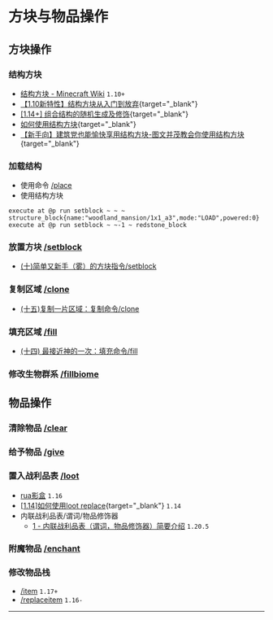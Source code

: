 # 方块与物品操作
<ColorLine :height="4"/>

## 方块操作

### 结构方块
  - [结构方块 - Minecraft Wiki](https://zh.minecraft.wiki/w/?curid=17934) `1.10+`
  - [【1.10新特性】结构方块从入门到放弃](/datapack-index/save/585095.html){target="_blank"}
  - [[1.14+] 组合结构的随机生成及修饰](/datapack-index/save/899638.html){target="_blank"}
  - [如何使用结构方块](/datapack-index/save/652937.html){target="_blank"}
  - [【新手向】建筑党也能愉快享用结构方块-图文并茂教会你使用结构方块](/datapack-index/save/801350.html){target="_blank"}
### 加载结构
  - 使用命令 [/place](https://zh.minecraft.wiki/w/?curid=95979)
  - 使用结构方块
  ```mcfunction
  execute at @p run setblock ~ ~ ~ structure_block{name:"woodland_mansion/1x1_a3",mode:"LOAD",powered:0}
  execute at @p run setblock ~ ~-1 ~ redstone_block
  ```

### 放置方块 [/setblock](https://zh.minecraft.wiki/w/?curid=39810)
  - [(十)简单又新手（雾）的方块指令/setblock](https://www.bilibili.com/opus/942368755971784728)
### 复制区域 [/clone](https://zh.minecraft.wiki/w/?curid=39642)
  - [(十五)复制一片区域：复制命令/clone](https://www.bilibili.com/read/cv38861264/)
### 填充区域 [/fill](https://zh.minecraft.wiki/w/%E5%91%BD%E4%BB%A4/fill)
  - [(十四) 最接近神的一次：填充命令/fill](https://www.bilibili.com/read/cv37972439/)
### 修改生物群系 [/fillbiome](https://zh.minecraft.wiki/w/命令/fillbiome)



## 物品操作

### 清除物品 [/clear](https://zh.minecraft.wiki/w/%E5%91%BD%E4%BB%A4/clear)

### 给予物品 [/give](https://zh.minecraft.wiki/w/%E5%91%BD%E4%BB%A4/give)

### 置入战利品表 [/loot](https://zh.minecraft.wiki/w/%E5%91%BD%E4%BB%A4/loot)
  - [rua影盒](https://zhangshenxing.github.io/VanillaModTutorial/#%E4%BF%AE%E6%94%B9%E7%8E%A9%E5%AE%B6%E8%83%8C%E5%8C%85) `1.16`
  - [[1.14]如何使用loot replace](/datapack-index/save/874755.html){target="_blank"} `1.14`
  - 内联战利品表/谓词/物品修饰器
    - [1 - 内联战利品表（谓词，物品修饰器）简要介绍](/resources/dust/1-内联战利品表.md) `1.20.5`

### 附魔物品 [/enchant](https://zh.minecraft.wiki/w/%E5%91%BD%E4%BB%A4/enchant)

### 修改物品栈
  - [/item](https://zh.minecraft.wiki/w/%E5%91%BD%E4%BB%A4/item) `1.17+`
  - [/replaceitem](https://zh.minecraft.wiki/w/%E5%91%BD%E4%BB%A4/replaceitem) `1.16-`

---
<script setup>
import { useData } from 'vitepress'
import ColorLine from '/.vitepress/vue/ColorLine.vue'
const { isDark } = useData()
</script>

<ClientOnly>
  <GiscusComment
    repo="CR-019/datapack-index"
    repoId="R_kgDONRhuqw"
    category="闲聊 Chats"
    categoryId="DIC_kwDONRhuq84CkchW"
    mapping="number"
    term="9"
    :strict="false"
    :reactionsEnabled="true"
    emitMetadata="0"
    inputPosition="top"
    :theme="isDark ? 'dark' : 'light'"
    lang="zh-CN"
    loading="lazy"
    class="giscus-wrapper"
  />
</ClientOnly>

<style>
.giscus-wrapper {
  margin: 3rem auto;
  max-width: 800px;
  padding-top: 2rem;
  border-top: 1px solid var(--vp-c-divider);
}
</style>